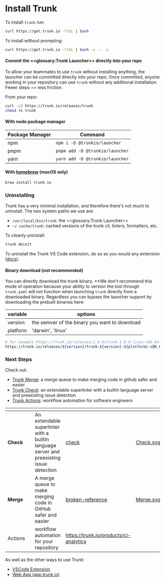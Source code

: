 # Install Trunk

To install `trunk` run:

```bash
curl https://get.trunk.io -fsSL | bash
```

To install without prompting:

```bash
curl https://get.trunk.io -fsSL | bash -s -- -y
```

#### Commit the <\<glossary:Trunk Launcher>> directly into your repo

To allow your teammates to use `trunk` without installing anything, the launcher can be committed directly into your repo; Once committed, anyone working in your repository can use `trunk` without any additional installation. Fewer steps == less friction.

From your repo:

```bash
curl -LO https://trunk.io/releases/trunk
chmod +x trunk
```

#### With node package manager

| Package Manager | Command                         |
| --------------- | ------------------------------- |
| npm             | `npm i -D @trunkio/launcher`    |
| pnpm            | `pnpm add -D @trunkio/launcher` |
| yarn            | `yarn add -D @trunkio/launcher` |

#### With [homebrew](https://formulae.brew.sh/cask/trunk-io) (macOS only)

```bash
brew install trunk-io
```

### Uninstalling

Trunk has a very minimal installation, and therefore there's not much to uninstall. The two system paths we use are:

* `/usr/local/bin/trunk`: the <\<glossary:Trunk Launcher>>
* `~/.cache/trunk`: cached versions of the trunk cli, linters, formatters, etc.

To cleanly uninstall:

```bash
trunk deinit
```

To uninstall the Trunk VS Code extension, do so as you would any extension ([docs](https://code.visualstudio.com/docs/editor/extension-marketplace)).

#### Binary download (not recommended)

You can directly download the trunk binary. \*\*We don't recommend this mode of operation because your ability to version the tool through `trunk.yaml` will not function when launching `trunk` directly from a downloaded binary. Regardless you can bypass the launcher support by downloading the prebuilt binaries here:

| variable | options                                       |
| -------- | --------------------------------------------- |
| version  | the semver of the binary you want to download |
| platform | 'darwin', 'linux'                             |

```bash
# for example https://trunk.io/releases/1.0.0/trunk-1.0.0-linux-x86_64.tar.gz
https://trunk.io/releases/${version}/trunk-${version}-${platform}-x86_64.tar.gz
```

### Next Steps

Check out:

* [Trunk Merge](broken-reference/): a merge queue to make merging code in github safer and easier
* [Trunk Check](broken-reference/): an extendable superlinter with a builtin language server and preexisting issue detection
* [Trunk Actions](broken-reference/): workflow automation for software engineers

<table data-view="cards"><thead><tr><th></th><th></th><th></th><th data-hidden data-card-target data-type="content-ref"></th><th data-hidden data-card-cover data-type="files"></th></tr></thead><tbody><tr><td><strong>Check</strong></td><td></td><td>An extendable superlinter with a builtin language server and preexisting issue detection</td><td><a href="check/">check</a></td><td><a href="../.gitbook/assets/Check.svg">Check.svg</a></td></tr><tr><td><strong>Merge</strong></td><td></td><td>A merge queue to make merging code in GitHub safer and easier</td><td><a href="broken-reference/">broken-reference</a></td><td><a href="../.gitbook/assets/Merge.svg">Merge.svg</a></td></tr><tr><td>Actions</td><td></td><td>workflow automation for your repository</td><td><a href="https://trunk.io/products/ci-analytics">https://trunk.io/products/ci-analytics</a></td><td></td></tr></tbody></table>

As well as the other ways to use Trunk:

* [VSCode Extension](https://marketplace.visualstudio.com/items?itemName=trunk.io)
* [Web App (app.trunk.io)](https://app.trunk.io)
